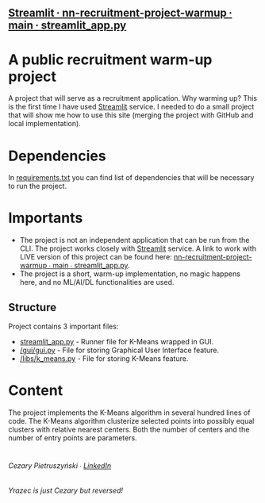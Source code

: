 ## [Streamlit ∙ nn-recruitment-project-warmup ∙ main ∙ streamlit_app.py](https://yrazec-nn-recruitment-project-warmup-streamlit-app-cgcb2l.streamlit.app/)

# A public recruitment warm-up project
A project that will serve as a recruitment application. Why warming up? This is the first time I have used [Streamlit](https://streamlit.io/) service. I needed to do a small project that will show me how to use this site (merging the project with GitHub and local implementation).

# Dependencies
In [requirements.txt](https://github.com/Yrazec/nn-recruitment-project/blob/main/requirements.txt) you can find list of dependencies that will be necessary to run the project.

# Importants
- The project is not an independent application that can be run from the CLI. The project works closely with [Streamlit](https://streamlit.io/) service. A link to work with LIVE version of this project can be found here: [nn-recruitment-project-warmup ∙ main ∙ streamlit_app.py](https://yrazec-nn-recruitment-project-warmup-streamlit-app-cgcb2l.streamlit.app/).
- The project is a short, warm-up implementation, no magic happens here, and no ML/AI/DL functionalities are used.

## Structure
Project contains 3 important files:
- [streamlit_app.py](https://github.com/Yrazec/nn-recruitment-project/blob/main/streamlit_app.py) - Runner file for K-Means wrapped in GUI.
- [/gui/gui.py](https://github.com/Yrazec/nn-recruitment-project/blob/main/gui/gui.py) - File for storing Graphical User Interface feature.
- [/libs/k_means.py](https://github.com/Yrazec/nn-recruitment-project/blob/main/libs/k_means.py) - File for storing K-Means feature.

# Content
The project implements the K-Means algorithm in several hundred lines of code. The K-Means algorithm clusterize selected points into possibly equal clusters with relative nearest centers. Both the number of centers and the number of entry points are parameters.

#  
###### Cezary Pietruszyński ∙ [LinkedIn](https://www.linkedin.com/in/cezary-pietruszynski-tkd/)
_Yrazec is just Cezary but reversed!_
